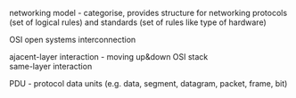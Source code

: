 networking model - categorise, provides structure for networking protocols (set of logical rules) and standards (set of rules like type of hardware)  

OSI open systems interconnection

ajacent-layer interaction - moving up&down OSI stack  
same-layer interaction

PDU - protocol data units (e.g. data, segment, datagram, packet, frame, bit)